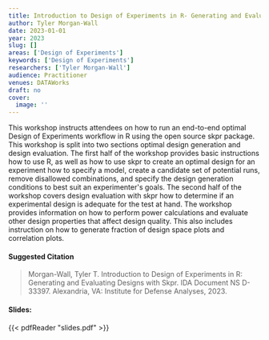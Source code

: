 ```yaml
---
title: Introduction to Design of Experiments in R- Generating and Evaluating Designs with Skpr
author: Tyler Morgan-Wall
date: 2023-01-01
year: 2023
slug: []
areas: ['Design of Experiments']
keywords: ['Design of Experiments']
researchers: ['Tyler Morgan-Wall']
audience: Practitioner
venues: DATAWorks
draft: no
cover:
  image: ''
---
```




This workshop instructs attendees on how to run an end-to-end optimal Design of Experiments workflow in R using the open source skpr package. This workshop is split into two sections  optimal design generation and design evaluation. The first half of the workshop provides basic instructions how to use R, as well as how to use skpr to create an optimal design for an experiment  how to specify a model, create a candidate set of potential runs, remove disallowed combinations, and specify the design generation conditions to best suit an experimenter's goals.  The second half of the workshop covers design evaluation with skpr  how to determine if an experimental design is adequate for the test at hand. The workshop provides information on how to perform power calculations and evaluate other design properties that affect design quality. This also includes instruction on how to generate fraction of design space plots and correlation plots.

#### Suggested Citation
> Morgan-Wall, Tyler T. Introduction to Design of Experiments in R: Generating and Evaluating Designs with Skpr. IDA Document NS D-33397. Alexandria, VA: Institute for Defense Analyses, 2023.

#### Slides: 
{{< pdfReader "slides.pdf" >}}




